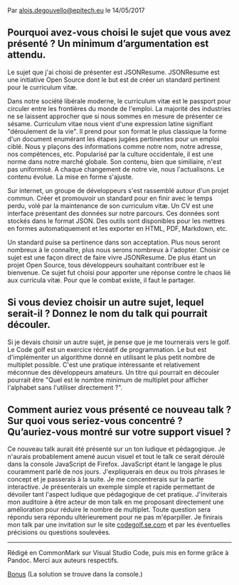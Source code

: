 Par alois.degouvello@epitech.eu le 14/05/2017

## Pourquoi avez-vous choisi le sujet que vous avez présenté ? Un minimum d’argumentation est attendu.

Le sujet que j'ai choisi de présenter est JSONResume. JSONResume est une initiative Open Source dont le but est de créer un standard pertinent pour le curriculum vitæ.

Dans notre société libérale moderne, le curriculum vitæ est le passport pour circuler entre les frontières du monde de l'emploi. La majorité des industries ne se laissent approcher que si nous sommes en mesure de présenter ce sésame. Curriculum vitae nous vient d'une expression latine signifiant "déroulement de la vie". Il prend pour son format le plus classique la forme d'un document enumérant les étapes jugées pertinentes pour un emploi ciblé. Nous y plaçons des informations comme notre nom, notre adresse, nos compétences, etc. Popularisé par la culture occidentale, il est une norme dans notre marché globale. Son contenu, bien que similiaire, n'est pas uniformisé. A chaque changement de notre vie, nous l'actualisons. Le contenu évolue. La mise en forme s'ajuste.

Sur internet, un groupe de développeurs s'est rassemblé autour d'un projet commun. Créer et promouvoir un standard pour en finir avec le temps perdu, volé par la maintenance de son curriculum vitæ. Un CV est une interface présentant des données sur notre parcours. Ces données sont stockés dans le format JSON. Des outils sont disponibles pour les mettres en formes automatiquement et les exporter en HTML, PDF, Markdown, etc.

Un standard puise sa pertinence dans son acceptation. Plus nous seront nombreux à le connaître, plus nous serons nombreux à l'adopter. Choisir ce sujet est une façon direct de faire vivre JSONResume. De plus étant un projet Open Source, tous développeurs souhaitant contribuer est le bienvenue. Ce sujet fut choisi pour apporter une réponse contre le chaos lié aux curricula vitæ. Pour que le combat existe, il faut le partager.

## Si vous deviez choisir un autre sujet, lequel serait-il ? Donnez le nom du talk qui pourrait découler.

Si je devais choisir un autre sujet, je pense que je me tournerais vers le golf. Le Code golf est un exercice récréatif de programmation. Le but est d'implémenter un algorithme donné en utilisant le plus petit nombre de multiplet possible. C'est une pratique intéressante et relativement méconnue des développeurs amateurs. Un titre qui pourrait en découler pourrait être "Quel est le nombre minimum de multiplet pour afficher l'alphabet sans l'utiliser directement ?".

## Comment auriez vous présenté ce nouveau talk ? Sur quoi vous seriez-vous concentré ? Qu’auriez-vous montré sur votre support visuel ?

Ce nouveau talk aurait été présenté sur un ton ludique et pédagogique. Je n'aurais probablement amené aucun visuel et tout le talk ce serait déroulé dans la console JavaScript de Firefox. JavaScript étant le langage le plus couramment parlé de nos jours. J'expliquerais en deux ou trois phrases le concept et je passerais à la suite. Je me concentrerais sur la partie interactive. Je présenterais un exemple simple et rapide permettant de dévoiler tant l'aspect ludique que pédagogique de cet pratique. J'inviterais mon auditoire à être acteur de mon talk en me proposant directement une amélioration pour réduire le nombre de multiplet. Toute question sera répondu sera répondu ultérieurement pour ne pas m'éparpiller. Je finirais mon talk par une invitation sur le site [codegolf.se.com](https://codegolf.stackexchange.com/) et par les éventuelles précisions ou questions soulevées.

---

Rédigé en CommonMark sur Visual Studio Code, puis mis en forme grâce à Pandoc. Merci aux auteurs respectifs.

[Bonus](https://jsfiddle.net/ets09je1/) (La solution se trouve dans la console.)
